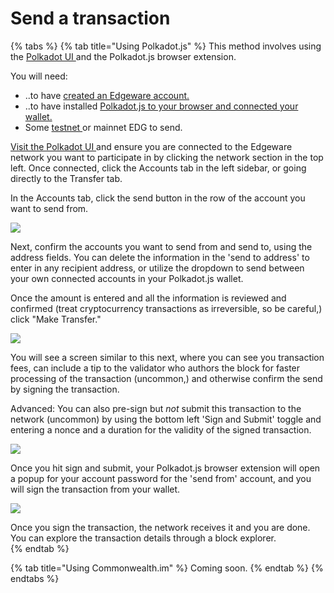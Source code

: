 # Send a transaction

{% tabs %}
{% tab title="Using Polkadot.js" %}
This method involves using the [Polkadot UI ](https://polkadot.js.org/apps/#/explorer)and the Polkadot.js browser extension.  
  
You will need:

* ..to have [created an Edgeware account.](creating-an-account.md)
* ..to have installed [Polkadot.js to your browser and connected your wallet.](connect-an-account-to-a-wallet.md)
* Some [testnet ](../ecosystem.md)or mainnet EDG to send. 

[Visit the Polkadot UI ](https://polkadot.js.org/apps/#/accounts)and ensure you are connected to the Edgeware network you want to participate in by clicking the network section in the top left. Once connected, click the Accounts tab in the left sidebar, or going directly to the Transfer tab.  
  
In the Accounts tab, click the send button in the row of the account you want to send from. 

![](../../.gitbook/assets/screen-shot-2020-02-10-at-9.35.08-am.png)

Next, confirm the accounts you want to send from and send to, using the address fields. You can delete the information in the 'send to address' to enter in any recipient address, or utilize the dropdown to send between your own connected accounts in your Polkadot.js wallet.  
  
 Once the amount is entered and all the information is reviewed and confirmed \(treat cryptocurrency transactions as irreversible, so be careful,\) click "Make Transfer."   


![](../../.gitbook/assets/screen-shot-2020-02-10-at-9.39.14-am.png)

You will see a screen similar to this next, where you can see you transaction fees, can include a tip to the validator who authors the block for faster processing of the transaction \(uncommon,\) and otherwise confirm the send by signing the transaction.   
  
Advanced: You can also pre-sign but _not_ submit this transaction to the network \(uncommon\) by using the bottom left 'Sign and Submit' toggle and entering a nonce and a duration for the validity of the signed transaction.  


![](../../.gitbook/assets/screen-shot-2020-02-10-at-9.43.14-am.png)

Once you hit sign and submit, your Polkadot.js browser extension will open a popup for your account password for the 'send from' account, and you will sign the transaction from your wallet.  
  
 ![](../../.gitbook/assets/screen-shot-2020-02-10-at-9.48.50-am.png)   
  
Once you sign the transaction, the network receives it and you are done. You can explore the transaction details through a block explorer.  
{% endtab %}

{% tab title="Using Commonwealth.im" %}
Coming soon.
{% endtab %}
{% endtabs %}





